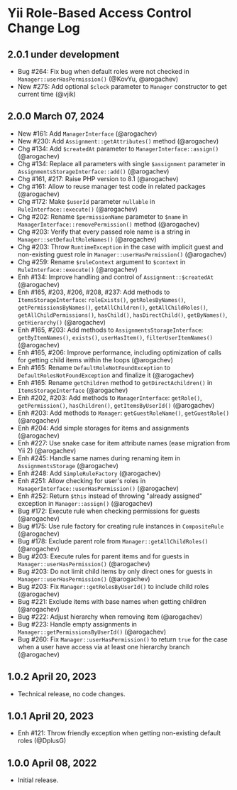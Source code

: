 # Yii Role-Based Access Control Change Log

## 2.0.1 under development

- Bug #264: Fix bug when default roles were not checked in `Manager::userHasPermission()` (@KovYu, @arogachev)
- New #275: Add optional `$clock` parameter to `Manager` constructor to get current time (@vjik)

## 2.0.0 March 07, 2024

- New #161: Add `ManagerInterface` (@arogachev)
- New #230: Add `Assignment::getAttributes()` method (@arogachev)
- Chg #134: Add `$createdAt` parameter to `ManagerInterface::assign()` (@arogachev)
- Chg #134: Replace all parameters with single `$assignment` parameter in `AssignmentsStorageInterface::add()` 
  (@arogachev)
- Chg #161, #217: Raise PHP version to 8.1 (@arogachev)
- Chg #161: Allow to reuse manager test code in related packages (@arogachev)
- Chg #172: Make `$userId` parameter `nullable` in `RuleInterface::execute()` (@arogachev)
- Chg #202: Rename `$permissionName` parameter to `$name` in `ManagerInterface::removePermission()` method (@arogachev)
- Chg #203: Verify that every passed role name is a string in `Manager::setDefaultRoleNames()` (@arogachev)
- Chg #203: Throw `RuntimeException` in the case with implicit guest and non-existing guest role in
  `Manager::userHasPermission()` (@arogachev)
- Chg #259: Rename `$ruleContext` argument to `$context` in `RuleInterface::execute()` (@arogachev)
- Enh #134: Improve handling and control of `Assignment::$createdAt` (@arogachev)
- Enh #165, #203, #206, #208, #237: Add methods to `ItemsStorageInterface`: `roleExists()`, `getRolesByNames()`,
  `getPermissionsByNames()`, `getAllChildren()`, `getAllChildRoles()`, `getAllChildPermissions()`, `hasChild()`,
  `hasDirectChild()`, `getByNames()`, `getHierarchy()` (@arogachev)
- Enh #165, #203: Add methods to `AssignmentsStorageInterface`: `getByItemNames()`, `exists()`, `userHasItem()`, 
  `filterUserItemNames()` (@arogachev)
- Enh #165, #206: Improve performance, including optimization of calls for getting child items within the loops
  (@arogachev)
- Enh #165: Rename `DefaultRoleNotFoundException` to `DefaultRolesNotFoundException` and finalize it (@arogachev)
- Enh #165: Rename `getChildren` method to `getDirectAchildren()` in `ItemsStorageInterface` (@arogachev)
- Enh #202, #203: Add methods to `ManagerInterface`: `getRole()`, `getPermission()`, `hasChildren()`, 
  `getItemsByUserId()` (@arogachev)
- Enh #203: Add methods to `Manager`: `getGuestRoleName()`, `getGuestRole()` (@arogachev)
- Enh #204: Add simple storages for items and assignments (@arogachev)
- Enh #227: Use snake case for item attribute names (ease migration from Yii 2) (@arogachev)
- Enh #245: Handle same names during renaming item in `AssignmentsStorage` (@arogachev)
- Enh #248: Add `SimpleRuleFactory` (@arogachev)
- Enh #251: Allow checking for user's roles in `ManagerInterface::userHasPermission()` (@arogachev)
- Enh #252: Return `$this` instead of throwing "already assigned" exception in `Manager::assign()` (@arogachev)
- Bug #172: Execute rule when checking permissions for guests (@arogachev)
- Bug #175: Use rule factory for creating rule instances in `CompositeRule` (@arogachev)
- Bug #178: Exclude parent role from `Manager::getAllChildRoles()` (@arogachev)
- Bug #203: Execute rules for parent items and for guests in `Manager::userHasPermission()` (@arogachev)
- Bug #203: Do not limit child items by only direct ones for guests in `Manager::userHasPermission()` (@arogachev)
- Bug #203: Fix `Manager::getRolesByUserId()` to include child roles (@arogachev)
- Bug #221: Exclude items with base names when getting children (@arogachev)
- Bug #222: Adjust hierarchy when removing item (@arogachev)
- Bug #223: Handle empty assignments in `Manager::getPermissionsByUserId()` (@arogachev)
- Bug #260: Fix `Manager::userHasPermission()` to return `true` for the case when a user have access via at least one 
  hierarchy branch (@arogachev)

## 1.0.2 April 20, 2023

- Technical release, no code changes.

## 1.0.1 April 20, 2023

- Enh #121: Throw friendly exception when getting non-existing default roles (@DplusG)

## 1.0.0 April 08, 2022

- Initial release.
